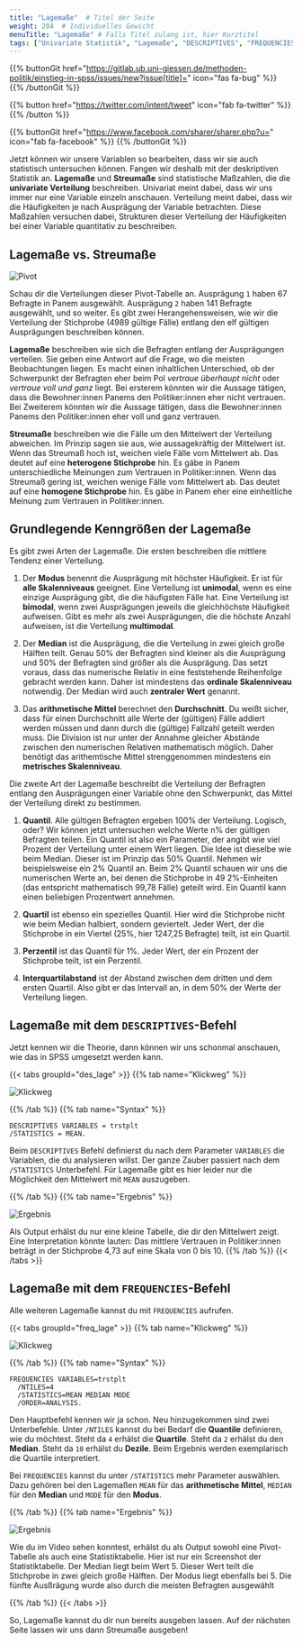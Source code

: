 ```yaml
---
title: "Lagemaße"  # Titel der Seite
weight: 204  # Individuelles Gewicht 
menuTitle: "Lagemaße" # Falls Titel zulang ist, hier Kurztitel
tags: ["Univariate Statistik", "Lagemaße", "DESCRIPTIVES", "FREQUENCIES"]  # Tags hiereinsetzen; Kurzwort, was auf der Seite passsiert
---
```


{{% buttonGit href="https://gitlab.ub.uni-giessen.de/methoden-politik/einstieg-in-spss/issues/new?issue[title]=" icon="fas fa-bug" %}} {{% /buttonGit %}} 

{{% button href="https://twitter.com/intent/tweet" icon="fab fa-twitter" %}} {{% /button %}}

{{% buttonGit href="https://www.facebook.com/sharer/sharer.php?u=" icon="fab fa-facebook" %}} {{% /buttonGit %}}

Jetzt können wir unsere Variablen so bearbeiten, dass wir sie auch statistisch untersuchen können. Fangen wir deshalb mit der deskriptiven Statistik an. **Lagemaße** und **Streumaße** sind statistische Maßzahlen, die die **univariate Verteilung** beschreiben. Univariat meint dabei, dass wir uns immer nur eine Variable einzeln anschauen. Verteilung meint dabei, dass wir die Häufigkeiten je nach Ausprägung der Variable betrachten. Diese Maßzahlen versuchen dabei, Strukturen dieser Verteilung der Häufigkeiten bei einer Variable quantitativ zu beschreiben.

## Lagemaße vs. Streumaße

![Pivot](../img/pivot.png)

Schau dir die Verteilungen dieser Pivot-Tabelle an. Ausprägung `1` haben 67 Befragte in Panem ausgewählt. Ausprägung `2` haben 141 Befragte ausgewählt, und so weiter. Es gibt zwei Herangehensweisen, wie wir die Verteilung der Stichprobe (4989 gültige Fälle) entlang den elf gültigen Ausprägungen beschreiben können.

**Lagemaße** beschreiben wie sich die Befragten entlang der Ausprägungen verteilen. Sie geben eine Antwort auf die Frage, wo die meisten Beobachtungen liegen. Es macht einen inhaltlichen Unterschied, ob der Schwerpunkt der Befragten eher beim Pol *vertraue überhaupt nicht* oder *vertraue voll und ganz* liegt. Bei ersterem könnten wir die Aussage tätigen, dass die Bewohner:innen Panems den Politiker:innen eher nicht vertrauen. Bei Zweiterem könnten wir die Aussage tätigen, dass die Bewohner:innen Panems den Politiker:innen eher voll und ganz vertrauen.

**Streumaße** beschreiben wie die Fälle um den Mittelwert der Verteilung abweichen. Im Prinzip sagen sie aus, wie aussagekräftig der Mittelwert ist. Wenn das Streumaß hoch ist, weichen viele Fälle vom Mittelwert ab. Das deutet auf eine **heterogene Stichprobe** hin. Es gäbe in Panem unterschiedliche Meinungen zum Vertrauen in Politiker:innen. Wenn das Streumaß gering ist, weichen wenige Fälle vom Mittelwert ab. Das deutet auf eine **homogene Stichprobe** hin. Es gäbe in Panem eher eine einheitliche Meinung zum Vertrauen in Politiker:innen.

## Grundlegende Kenngrößen der Lagemaße

Es gibt zwei Arten der Lagemaße. Die ersten beschreiben die mittlere Tendenz einer Verteilung. 

1. Der **Modus** benennt die Ausprägung mit höchster Häufigkeit. Er ist für **alle Skalenniveaus** geeignet. Eine Verteilung ist **unimodal**, wenn es eine einzige Ausprägung gibt, die die häufigsten Fälle hat. Eine Verteilung ist **bimodal**, wenn zwei Ausprägungen jeweils die gleichhöchste Häufigkeit aufweisen. Gibt es mehr als zwei Ausprägungen, die die höchste Anzahl aufweisen, ist die Verteilung **multimodal**.

1. Der **Median** ist die Ausprägung, die die Verteilung in zwei gleich große Hälften teilt. Genau 50% der Befragten sind kleiner als die Ausprägung und 50% der Befragten sind größer als die Ausprägung. Das setzt voraus, dass das numerische Relativ in eine feststehende Reihenfolge gebracht werden kann. Daher ist mindestens das **ordinale Skalenniveau** notwendig. Der Median wird auch **zentraler Wert** genannt.

1. Das **arithmetische Mittel** berechnet den **Durchschnitt**. Du weißt sicher, dass für einen Durchschnitt alle Werte der (gültigen) Fälle addiert werden müssen und dann durch die (gültige) Fallzahl geteilt werden muss. Die Division ist nur unter der Annahme gleicher Abstände zwischen den numerischen Relativen mathematisch möglich. Daher benötigt das arithemtische Mittel strenggenommen mindestens ein **metrisches Skalenniveau**.

Die zweite Art der Lagemaße beschreibt die Verteilung der Befragten entlang den Ausprägungen einer Variable ohne den Schwerpunkt, das Mittel der Verteilung direkt zu bestimmen. 

1. **Quantil**. Alle gültigen Befragten ergeben 100% der Verteilung. Logisch, oder? Wir können jetzt untersuchen welche Werte n% der gültigen Befragten teilen. Ein Quantil ist also ein Parameter, der angibt wie viel Prozent der Verteilung unter einem Wert liegen. Die Idee ist dieselbe wie beim Median. Dieser ist im Prinzip das 50% Quantil. Nehmen wir beispielsweise ein 2% Quantil an. Beim 2% Quantil schauen wir uns die numerischen Werte an, bei denen die Stichprobe in 49 2%-Einheiten (das entspricht mathematisch 99,78 Fälle) geteilt wird. Ein Quantil kann einen beliebigen Prozentwert annehmen. 

1. **Quartil** ist ebenso ein spezielles Quantil. Hier wird die Stichprobe nicht wie beim Median halbiert, sondern geviertelt. Jeder Wert, der die Stichprobe in ein Viertel (25%, hier 1247,25 Befragte) teilt, ist ein Quartil. 

1. **Perzentil** ist das Quantil für 1%. Jeder Wert, der ein Prozent der Stichprobe teilt, ist ein Perzentil. 

1. **Interquartilabstand** ist der Abstand zwischen dem dritten und dem ersten Quartil. Also gibt er das Intervall an, in dem 50% der Werte der Verteilung liegen. 

## Lagemaße mit dem `DESCRIPTIVES`-Befehl

Jetzt kennen wir die Theorie, dann können wir uns schonmal anschauen, wie das in SPSS umgesetzt werden kann. 

{{< tabs groupId="des_lage" >}}
{{% tab name="Klickweg" %}}

![Klickweg](../gif/descriptives1.gif)


{{% /tab %}}
{{% tab name="Syntax" %}}
```{SPSS}
DESCRIPTIVES VARIABLES = trstplt
/STATISTICS = MEAN.
```
Beim `DESCRIPTIVES` Befehl definierst du nach dem Parameter `VARIABLES` die Variablen, die du analysieren willst. Der ganze Zauber passiert nach dem `/STATISTICS` Unterbefehl. Für Lagemaße gibt es hier leider nur die Möglichkeit den Mittelwert mit `MEAN` auszugeben. 

{{% /tab %}}
{{% tab name="Ergebnis" %}}

![Ergebnis](../img/descriptives1.png)

Als Output erhälst du nur eine kleine Tabelle, die dir den Mittelwert zeigt. Eine Interpretation könnte lauten: Das mittlere Vertrauen in Politiker:innen beträgt in der Stichprobe 4,73 auf eine Skala von 0 bis 10.
{{% /tab %}}
{{< /tabs >}}

## Lagemaße mit dem `FREQUENCIES`-Befehl

Alle weiteren Lagemaße kannst du mit `FREQUENCIES` aufrufen.

{{< tabs groupId="freq_lage" >}}
{{% tab name="Klickweg" %}}

![Klickweg](../gif/statistics1.gif)


{{% /tab %}}
{{% tab name="Syntax" %}}
```{SPSS}
FREQUENCIES VARIABLES=trstplt
  /NTILES=4
  /STATISTICS=MEAN MEDIAN MODE
  /ORDER=ANALYSIS.
```
Den Hauptbefehl kennen wir ja schon. Neu hinzugekommen sind zwei Unterbefehle. Unter `/NTILES` kannst du bei Bedarf die **Quantile** definieren, wie du möchtest. Steht da `4` erhälst die **Quartile**. Steht da `2` erhälst du den **Median**. Steht da `10` erhälst du **Dezile**. Beim Ergebnis werden exemplarisch die Quartile interpretiert.

Bei `FREQUENCIES` kannst du unter `/STATISTICS` mehr Parameter auswählen. Dazu gehören bei den Lagemaßen `MEAN` für das **arithmetische Mittel**, `MEDIAN` für den **Median** und `MODE` für den **Modus**.

{{% /tab %}}
{{% tab name="Ergebnis" %}}

![Ergebnis](../img/statistics1.png)

Wie du im Video sehen konntest, erhälst du als Output sowohl eine Pivot-Tabelle als auch eine Statistiktabelle. Hier ist nur ein Screenshot der Statistiktabelle. Der Median liegt beim Wert 5. Dieser Wert teilt die Stichprobe in zwei gleich große Hälften. Der Modus liegt ebenfalls bei 5. Die fünfte Ausßrägung wurde also durch die meisten Befragten ausgewählt

{{% /tab %}}
{{< /tabs >}}

So, Lagemaße kannst du dir nun bereits ausgeben lassen. Auf der nächsten Seite lassen wir uns dann Streumaße ausgeben!